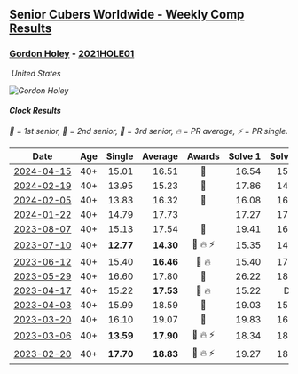 <style>table {white-space: nowrap;}</style>
<link rel="stylesheet" type="text/css" href="/scw-comp/css/flags.css" />

## [Senior Cubers Worldwide - Weekly Comp Results](/scw-comp/results/)
### [Gordon Holey](README.md) - [2021HOLE01](https://www.worldcubeassociation.org/persons/2021HOLE01?event=clock)

<i class="flag flag-US" />&nbsp;United States

![Gordon Holey](1642020105.jpg)

#### Clock Results

<span style="white-space: nowrap;">🥇 = 1st senior</span>, <span style="white-space: nowrap;">🥈 = 2nd senior</span>, <span style="white-space: nowrap;">🥉 = 3rd senior</span>, <span style="white-space: nowrap;">🔥 = PR average</span>, <span style="white-space: nowrap;">⚡ = PR single</span>.

| Date | Age | Single | Average | Awards | Solve 1 | Solve 2 | Solve 3 | Solve 4 | Solve 5 | Video |
| :--: | :--: | --: | --: | :--: | --: | --: | --: | --: | --: | :-- |
| [2024-04-15](../../results/2024-04-15/clock.md) | 40+ | 15.01 | 16.51 | 🥉 | 16.54 | 15.01 | 15.48 | 18.09 | 17.50 | [Desktop](https://www.facebook.com/766997877/videos/984833996532825) / [Mobile](https://m.facebook.com/766997877/videos/984833996532825) |
| [2024-02-19](../../results/2024-02-19/clock.md) | 40+ | 13.95 | 15.23 | 🥈 | 17.86 | 14.65 | 14.51 | 16.54 | 13.95 | [Desktop](https://www.facebook.com/events/754314473328390/permalink/761623295930841) / [Mobile](https://m.facebook.com/events/754314473328390?view=permalink&id=761623295930841) |
| [2024-02-05](../../results/2024-02-05/clock.md) | 40+ | 13.83 | 16.32 | 🥈 | 16.08 | 16.66 | 13.83 | 16.79 | 16.21 | [Desktop](https://www.facebook.com/766997877/videos/1380008259330225) / [Mobile](https://m.facebook.com/766997877/videos/1380008259330225) |
| [2024-01-22](../../results/2024-01-22/clock.md) | 40+ | 14.79 | 17.73 |  | 17.27 | 17.15 | 18.77 | 21.63 | 14.79 | [Desktop](https://www.facebook.com/766997877/videos/917685869503368) / [Mobile](https://m.facebook.com/766997877/videos/917685869503368) |
| [2023-08-07](../../results/2023-08-07/clock.md) | 40+ | 15.13 | 17.54 | 🥈 | 19.41 | 16.82 | 18.54 | 17.25 | 15.13 | [Desktop](https://www.facebook.com/766997877/videos/112150578641597) / [Mobile](https://m.facebook.com/766997877/videos/112150578641597) |
| [2023-07-10](../../results/2023-07-10/clock.md) | 40+ | **12.77** | **14.30** | 🥈 🔥 ⚡ | 15.35 | 14.31 | 18.69 | **12.77** | 13.24 | [Desktop](https://www.facebook.com/events/290406996735190/permalink/296233549485868) / [Mobile](https://m.facebook.com/events/290406996735190?view=permalink&id=296233549485868) |
| [2023-06-12](../../results/2023-06-12/clock.md) | 40+ | 15.40 | **16.46** | 🥉 🔥 | 15.40 | 17.65 | 16.51 | 16.71 | 16.17 | [Desktop](https://www.facebook.com/events/252304080823510/permalink/259233273463924) / [Mobile](https://m.facebook.com/events/252304080823510?view=permalink&id=259233273463924) |
| [2023-05-29](../../results/2023-05-29/clock.md) | 40+ | 16.60 | 17.80 | 🥉 | 26.22 | 18.15 | 17.79 | 16.60 | 17.47 | [Desktop](https://www.facebook.com/766997877/videos/230890816359434) / [Mobile](https://m.facebook.com/766997877/videos/230890816359434) |
| [2023-04-17](../../results/2023-04-17/clock.md) | 40+ | 15.22 | **17.53** | 🥉 🔥 | 15.22 | DNF | 18.53 | 18.51 | 15.55 | [Desktop](https://www.facebook.com/766997877/videos/146214781596698) / [Mobile](https://m.facebook.com/766997877/videos/146214781596698) |
| [2023-04-03](../../results/2023-04-03/clock.md) | 40+ | 15.99 | 18.59 | 🥉 | 19.03 | 15.99 | 19.22 | 19.60 | 17.53 | [Desktop](https://www.facebook.com/766997877/videos/1367029157481341) / [Mobile](https://m.facebook.com/766997877/videos/1367029157481341) |
| [2023-03-20](../../results/2023-03-20/clock.md) | 40+ | 16.10 | 19.07 | 🥉 | 19.83 | 16.87 | 26.18 | 16.10 | 20.50 | [Desktop](https://www.facebook.com/766997877/videos/249900170724680) / [Mobile](https://m.facebook.com/766997877/videos/249900170724680) |
| [2023-03-06](../../results/2023-03-06/clock.md) | 40+ | **13.59** | **17.90** | 🥈 🔥 ⚡ | 18.34 | 18.31 | 17.04 | **13.59** | DNF | [Desktop](https://www.facebook.com/766997877/videos/1608991232954337) / [Mobile](https://m.facebook.com/766997877/videos/1608991232954337) |
| [2023-02-20](../../results/2023-02-20/clock.md) | 40+ | **17.70** | **18.83** | 🥈 🔥 ⚡ | 19.27 | 18.41 | **17.70** | 19.43 | 18.81 | [Desktop](https://www.facebook.com/766997877/videos/166200822890397) / [Mobile](https://m.facebook.com/766997877/videos/166200822890397) |


<!-- Global site tag (gtag.js) - Google Analytics -->
<script async src="https://www.googletagmanager.com/gtag/js?id=UA-86348435-3"></script>
<script>window.dataLayer = window.dataLayer || []; function gtag() {dataLayer.push(arguments);} gtag('js', new Date()); gtag('config', 'UA-86348435-3');</script>
